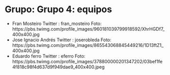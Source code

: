 <h1>Grupo: Grupo 4: equipos</h1> <ul><li> 
 Fran Mosteiro
 Twitter : fran_mosteiro
 Foto: https://pbs.twimg.com/profile_images/960181039799918592/XhrHGDf7_400x400.jpg
</li>
<li> 
 Jose Ignacio Andrés
 Twitter : joserobleda
 Foto: https://pbs.twimg.com/profile_images/865543068845449216/1D13ftZ1_400x400.jpg
</li>
<li> 
 Eduardo ferro
 Twitter : eferro
 Foto: https://pbs.twimg.com/profile_images/378800000201347202/03bef1fe4f818c98f4d637d9f949dae9_400x400.jpeg
</li>
</ul>